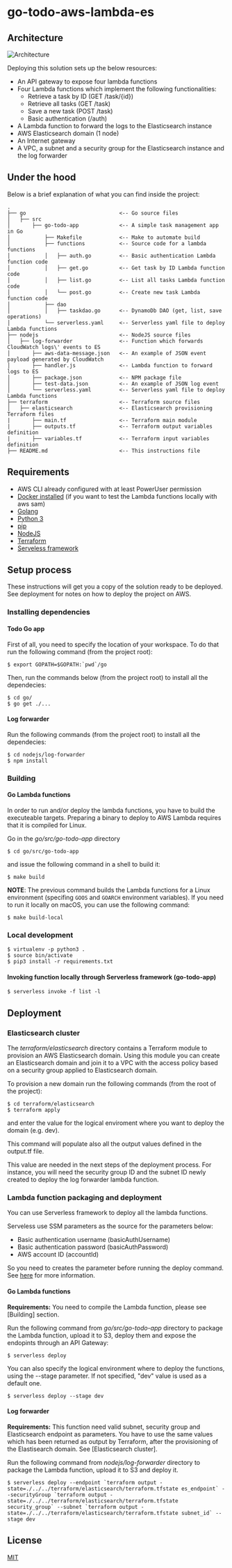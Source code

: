 # go-todo-aws-lambda-es

## Architecture

![Architecture](aws-architecture.jpeg)

Deploying this solution sets up the below resources:
* An API gateway to expose four lambda functions
* Four Lambda functions which implement the following functionalities:
    * Retrieve a task by ID (GET /task/{id})
    * Retrieve all tasks (GET /task)
    * Save a new task (POST /task)
    * Basic authentication (/auth)
* A Lambda function to forward the logs to the Elasticsearch instance
* AWS Elasticsearch domain (1 node)
* An Internet gateway
* A VPC, a subnet and a security group for the Elasticsearch instance and the log forwarder

## Under the hood 

Below is a brief explanation of what you can find inside the project:

```
.
├── go                              <-- Go source files
│   ├── src
│       ├── go-todo-app             <-- A simple task management app in Go
│           ├── Makefile            <-- Make to automate build
│           ├── functions           <-- Source code for a lambda functions
│           │   ├── auth.go         <-- Basic authentication Lambda function code
│           │   ├── get.go          <-- Get task by ID Lambda function code
│           │   ├── list.go         <-- List all tasks Lambda function code
│           │   └── post.go         <-- Create new task Lambda function code
│           ├── dao
│           │   ├── taskdao.go      <-- DynamoDb DAO (get, list, save operations)
│           └── serverless.yaml     <-- Serverless yaml file to deploy Lambda functions 
├── nodejs                          <-- NodeJS source files
│   ├── log-forwarder               <-- Function which forwards CloudWatch logs\' events to ES  
│       ├── aws-data-message.json   <-- An example of JSON event payload generated by CloudWatch 
│       ├── handler.js              <-- Lambda function to forward logs to ES 
│       ├── package.json            <-- NPM package file
│       ├── test-data.json          <-- An example of JSON log event
│       └── serverless.yaml         <-- Serverless yaml file to deploy Lambda functions 
├── terraform                       <-- Terraform source files
│   ├── elasticsearch               <-- Elasticsearch provisioning Terraform files 
|       ├── main.tf                 <-- Terraform main module
|       ├── outputs.tf              <-- Terraform output variables definition 
|       ├── variables.tf            <-- Terraform input variables definition
├── README.md                       <-- This instructions file
```

## Requirements

* AWS CLI already configured with at least PowerUser permission
* [Docker installed](https://www.docker.com/community-edition) (if you want to test the Lambda functions locally with aws sam)
* [Golang](https://golang.org)
* [Python 3](https://www.python.org/downloads/)
* [pip](https://pypi.org/project/pip/)
* [NodeJS](https://www.npmjs.com/get-npm)
* [Terraform](https://www.terraform.io/intro/getting-started/install.html)
* [Serveless framework](https://serverless.com/framework/docs/providers/aws/guide/quick-start/)

## Setup process

These instructions will get you a copy of the solution ready to be deployed. See deployment for notes on how to deploy the project on AWS.

### Installing dependencies

#### Todo Go app
First of all, you need to specify the location of your workspace. To do that run the following command (from the project root): 

```shell
$ export GOPATH=$GOPATH:`pwd`/go
```

Then, run the commands below (from the project root) to install all the dependecies:

```shell
$ cd go/
$ go get ./...
```
#### Log forwarder

Run the following commands (from the project root) to install all the dependecies:

```shell
$ cd nodejs/log-forwarder
$ npm install
```

### Building

#### Go Lambda functions
In order to run and/or deploy the lambda functions, you have to build the executeable targets.
Preparing a binary to deploy to AWS Lambda requires that it is compiled for Linux.

Go in the *go/src/go-todo-app* directory

```shell
$ cd go/src/go-todo-app
```

and issue the following command in a shell to build it:

```shell
$ make build
```
**NOTE**: The previous command builds the Lambda functions for a Linux environment (specifing `GOOS` and `GOARCH` environment variables). If you need to run it locally on macOS, you can use the following command:

```shell
$ make build-local
```

### Local development

```shell
$ virtualenv -p python3 .
$ source bin/activate
$ pip3 install -r requirements.txt
```

#### Invoking function locally through Serverless framework (go-todo-app)
```shell
$ serverless invoke -f list -l
```

## Deployment

### Elasticsearch cluster 

The *terraform/elasticsearch* directory contains a Terraform module to provision an AWS Elasticsearch domain. 
Using this module you can create an Elasticsearch domain and join it to a VPC with the access policy based on a security group applied to Elasticsearch domain.

To provision a new domain run the following commands (from the root of the project):

```shell
$ cd terraform/elasticsearch
$ terraform apply
```

and enter the value for the logical enviroment where you want to deploy the domain (e.g. dev). 

This command will populate also all the output values defined in the output.tf file. 

This value are needed in the next steps of the deployment process. For instance, you will need the security group ID and the subnet ID newly created to deploy the log forwarder lambda function. 

### Lambda function packaging and deployment

You can use Serverless framework to deploy all the lambda functions.

Serveless use SSM parameters as the source for the parameters below:
* Basic authentication username (basicAuthUsername)
* Basic authentication password (basicAuthPassword)
* AWS account ID (accountId)

So you need to creates the parameter before running the deploy command. See [here](https://docs.aws.amazon.com/cli/latest/reference/ssm/put-parameter.html) for more information. 

#### Go Lambda functions

**Requirements:**
You need to compile the Lambda function, please see [Building] section. 

Run the following command from *go/src/go-todo-app* directory to package the Lambda function, upload it to S3, deploy them and expose the endopints through an API Gateway:

```shell
$ serverless deploy
```

You can also specify the logical environment where to deploy the functions, using the --stage parameter. If not specified, "dev" value is used as a default one. 

```shell
$ serverless deploy --stage dev
```

#### Log forwarder

**Requirements:**
This function need valid subnet, security group and Elasticsearch endpoint as parameters. You have to use the same values which has been returned as output by Terraform, after the provisioning of the Elastisearch domain. See [Elasticsearch cluster].

Run the following command from *nodejs/log-forwarder* directory to package the Lambda function, upload it to S3 and deploy it. 

```shell
$ serverless deploy --endpoint `terraform output -state=./../../terraform/elasticsearch/terraform.tfstate es_endpoint` --securityGroup `terraform output -state=./../../terraform/elasticsearch/terraform.tfstate security_group` --subnet `terraform output -state=./../../terraform/elasticsearch/terraform.tfstate subnet_id` --stage dev
```

## License
[MIT](https://choosealicense.com/licenses/mit/)
